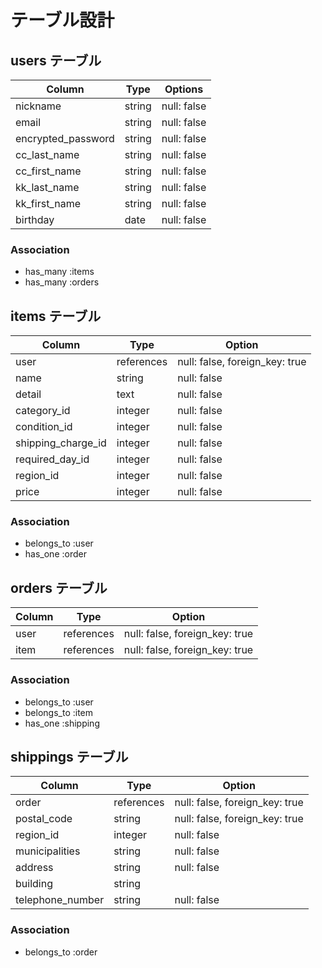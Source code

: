# テーブル設計

## users テーブル

| Column             | Type   | Options     |
| ------------------ | ------ | ----------- |
| nickname           | string | null: false |
| email              | string | null: false |
| encrypted_password | string | null: false |
| cc_last_name       | string | null: false |
| cc_first_name      | string | null: false |
| kk_last_name       | string | null: false |
| kk_first_name      | string | null: false |
| birthday           | date   | null: false |

### Association

- has_many :items
- has_many :orders

## items テーブル
| Column             | Type       | Option                         |
| ------------------ | ---------- | ------------------------------ |
| user               | references | null: false, foreign_key: true |
| name               | string     | null: false                    |
| detail             | text       | null: false                    |
| category_id        | integer    | null: false                    |
| condition_id       | integer    | null: false                    |
| shipping_charge_id | integer    | null: false                    |
| required_day_id    | integer    | null: false                    |
| region_id          | integer    | null: false                    |
| price              | integer    | null: false                    |

### Association

- belongs_to :user
- has_one :order

## orders テーブル
| Column    | Type       | Option                         | 
| --------- | ---------- | ------------------------------ |
| user      | references | null: false, foreign_key: true |
| item      | references | null: false, foreign_key: true |

### Association

- belongs_to :user
- belongs_to :item
- has_one :shipping

## shippings テーブル
| Column           | Type       | Option                         |
| ---------------- | ---------- | ------------------------------ |
| order            | references | null: false, foreign_key: true |
| postal_code      | string     | null: false, foreign_key: true |
| region_id        | integer    | null: false                    |
| municipalities   | string     | null: false                    |
| address          | string     | null: false                    |
| building         | string     |                                |
| telephone_number | string     | null: false                    |

### Association

- belongs_to :order
